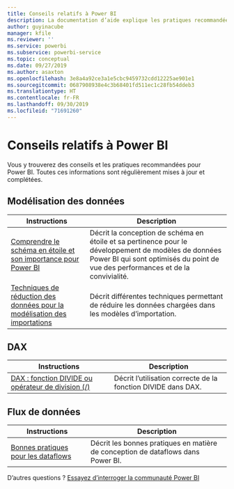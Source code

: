 ```yaml
---
title: Conseils relatifs à Power BI
description: La documentation d’aide explique les pratiques recommandées lors de l’utilisation de Power BI.
author: guyinacube
manager: kfile
ms.reviewer: ''
ms.service: powerbi
ms.subservice: powerbi-service
ms.topic: conceptual
ms.date: 09/27/2019
ms.author: asaxton
ms.openlocfilehash: 3e8a4a92ce3a1e5cbc9459732cdd12225ae901e1
ms.sourcegitcommit: 0687908938e4c3b68401fd511ec1c28fb54ddeb3
ms.translationtype: HT
ms.contentlocale: fr-FR
ms.lasthandoff: 09/30/2019
ms.locfileid: "71691260"
---
```

# <a name="guidance-for-power-bi"></a>Conseils relatifs à Power BI

Vous y trouverez des conseils et les pratiques recommandées pour Power BI. Toutes ces informations sont régulièrement mises à jour et complétées.

## <a name="data-modeling"></a>Modélisation des données

| Instructions | Description |
| --- | --- |
| [Comprendre le schéma en étoile et son importance pour Power BI](star-schema.md) | Décrit la conception de schéma en étoile et sa pertinence pour le développement de modèles de données Power BI qui sont optimisés du point de vue des performances et de la convivialité. |
| [Techniques de réduction des données pour la modélisation des importations](import-modeling-data-reduction.md) | Décrit différentes techniques permettant de réduire les données chargées dans les modèles d’importation. |

## <a name="dax"></a>DAX

| Instructions | Description |
| --- | --- |
| [DAX : fonction DIVIDE ou opérateur de division (/)](dax-divide-function-operator.md) | Décrit l’utilisation correcte de la fonction DIVIDE dans DAX. |

## <a name="dataflows"></a>Flux de données

| Instructions | Description |
| --- | --- |
| [Bonnes pratiques pour les dataflows](/service-dataflows-best-practices.md) | Décrit les bonnes pratiques en matière de conception de dataflows dans Power BI. |

D’autres questions ? [Essayez d’interroger la communauté Power BI](http://community.powerbi.com/)